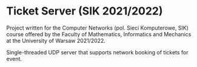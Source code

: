 # Ticket Server (SIK 2021/2022)

Project written for the Computer Networks (pol. Sieci Komputerowe, SIK) course offered by the Faculty of Mathematics, Informatics and Mechanics at the University of Warsaw 2021/2022.

Single-threaded UDP server that supports network booking of tickets for event.
